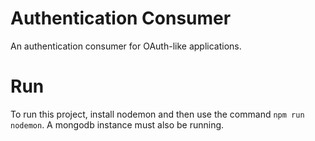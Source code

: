 # Authentication Consumer
An authentication consumer for OAuth-like applications. 

# Run 
To run this project, install nodemon and then use the command `npm run nodemon`. A mongodb instance must also be running. 
